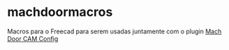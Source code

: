 # machdoormacros
Macros para o Freecad para serem usadas juntamente com o plugin [Mach Door CAM Config](https://github.com/thomasvieira/machdoorcamconfig)
